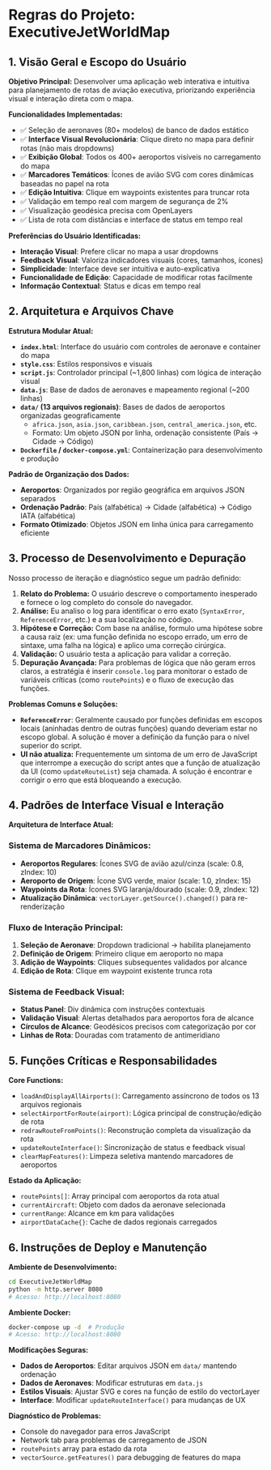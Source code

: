 # Regras do Projeto: ExecutiveJetWorldMap

## 1. Visão Geral e Escopo do Usuário

**Objetivo Principal:** Desenvolver uma aplicação web interativa e intuitiva para planejamento de rotas de aviação executiva, priorizando experiência visual e interação direta com o mapa.

**Funcionalidades Implementadas:**
- ✅ Seleção de aeronaves (80+ modelos) de banco de dados estático
- ✅ **Interface Visual Revolucionária**: Clique direto no mapa para definir rotas (não mais dropdowns)
- ✅ **Exibição Global**: Todos os 400+ aeroportos visíveis no carregamento do mapa
- ✅ **Marcadores Temáticos**: Ícones de avião SVG com cores dinâmicas baseadas no papel na rota
- ✅ **Edição Intuitiva**: Clique em waypoints existentes para truncar rota
- ✅ Validação em tempo real com margem de segurança de 2%
- ✅ Visualização geodésica precisa com OpenLayers
- ✅ Lista de rota com distâncias e interface de status em tempo real

**Preferências do Usuário Identificadas:**
- **Interação Visual**: Prefere clicar no mapa a usar dropdowns
- **Feedback Visual**: Valoriza indicadores visuais (cores, tamanhos, ícones)
- **Simplicidade**: Interface deve ser intuitiva e auto-explicativa
- **Funcionalidade de Edição**: Capacidade de modificar rotas facilmente
- **Informação Contextual**: Status e dicas em tempo real

## 2. Arquitetura e Arquivos Chave

**Estrutura Modular Atual:**

- **`index.html`**: Interface do usuário com controles de aeronave e container do mapa
- **`style.css`**: Estilos responsivos e visuais
- **`script.js`**: Controlador principal (~1,800 linhas) com lógica de interação visual
- **`data.js`**: Base de dados de aeronaves e mapeamento regional (~200 linhas)
- **`data/` (13 arquivos regionais)**: Bases de dados de aeroportos organizadas geograficamente
  - `africa.json`, `asia.json`, `caribbean.json`, `central_america.json`, etc.
  - Formato: Um objeto JSON por linha, ordenação consistente (País → Cidade → Código)
- **`Dockerfile` / `docker-compose.yml`**: Containerização para desenvolvimento e produção

**Padrão de Organização dos Dados:**
- **Aeroportos**: Organizados por região geográfica em arquivos JSON separados
- **Ordenação Padrão**: País (alfabética) → Cidade (alfabética) → Código IATA (alfabética)
- **Formato Otimizado**: Objetos JSON em linha única para carregamento eficiente

## 3. Processo de Desenvolvimento e Depuração

Nosso processo de iteração e diagnóstico segue um padrão definido:

1.  **Relato do Problema:** O usuário descreve o comportamento inesperado e fornece o log completo do console do navegador.
2.  **Análise:** Eu analiso o log para identificar o erro exato (`SyntaxError`, `ReferenceError`, etc.) e a sua localização no código.
3.  **Hipótese e Correção:** Com base na análise, formulo uma hipótese sobre a causa raiz (ex: uma função definida no escopo errado, um erro de sintaxe, uma falha na lógica) e aplico uma correção cirúrgica.
4.  **Validação:** O usuário testa a aplicação para validar a correção.
5.  **Depuração Avançada:** Para problemas de lógica que não geram erros claros, a estratégia é inserir `console.log` para monitorar o estado de variáveis críticas (como `routePoints`) e o fluxo de execução das funções.

**Problemas Comuns e Soluções:**
- **`ReferenceError`**: Geralmente causado por funções definidas em escopos locais (aninhadas dentro de outras funções) quando deveriam estar no escopo global. A solução é mover a definição da função para o nível superior do script.
- **UI não atualiza:** Frequentemente um sintoma de um erro de JavaScript que interrompe a execução do script antes que a função de atualização da UI (como `updateRouteList`) seja chamada. A solução é encontrar e corrigir o erro que está bloqueando a execução.

## 4. Padrões de Interface Visual e Interação

**Arquitetura de Interface Atual:**

### **Sistema de Marcadores Dinâmicos:**
- **Aeroportos Regulares**: Ícones SVG de avião azul/cinza (scale: 0.8, zIndex: 10)
- **Aeroporto de Origem**: Ícone SVG verde, maior (scale: 1.0, zIndex: 15)
- **Waypoints da Rota**: Ícones SVG laranja/dourado (scale: 0.9, zIndex: 12)
- **Atualização Dinâmica**: `vectorLayer.getSource().changed()` para re-renderização

### **Fluxo de Interação Principal:**
1. **Seleção de Aeronave**: Dropdown tradicional → habilita planejamento
2. **Definição de Origem**: Primeiro clique em aeroporto no mapa
3. **Adição de Waypoints**: Cliques subsequentes validados por alcance
4. **Edição de Rota**: Clique em waypoint existente trunca rota

### **Sistema de Feedback Visual:**
- **Status Panel**: Div dinâmica com instruções contextuais
- **Validação Visual**: Alertas detalhados para aeroportos fora de alcance
- **Círculos de Alcance**: Geodésicos precisos com categorização por cor
- **Linhas de Rota**: Douradas com tratamento de antimeridiano

## 5. Funções Críticas e Responsabilidades

**Core Functions:**
- `loadAndDisplayAllAirports()`: Carregamento assíncrono de todos os 13 arquivos regionais
- `selectAirportForRoute(airport)`: Lógica principal de construção/edição de rota
- `redrawRouteFromPoints()`: Reconstrução completa da visualização da rota
- `updateRouteInterface()`: Sincronização de status e feedback visual
- `clearMapFeatures()`: Limpeza seletiva mantendo marcadores de aeroportos

**Estado da Aplicação:**
- `routePoints[]`: Array principal com aeroportos da rota atual
- `currentAircraft`: Objeto com dados da aeronave selecionada
- `currentRange`: Alcance em km para validações
- `airportDataCache{}`: Cache de dados regionais carregados

## 6. Instruções de Deploy e Manutenção

**Ambiente de Desenvolvimento:**
```bash
cd ExecutiveJetWorldMap
python -m http.server 8080
# Acesso: http://localhost:8080
```

**Ambiente Docker:**
```bash
docker-compose up -d  # Produção
# Acesso: http://localhost:8080
```

**Modificações Seguras:**
- **Dados de Aeroportos**: Editar arquivos JSON em `data/` mantendo ordenação
- **Dados de Aeronaves**: Modificar estruturas em `data.js`
- **Estilos Visuais**: Ajustar SVG e cores na função de estilo do vectorLayer
- **Interface**: Modificar `updateRouteInterface()` para mudanças de UX

**Diagnóstico de Problemas:**
- Console do navegador para erros JavaScript
- Network tab para problemas de carregamento de JSON
- `routePoints` array para estado da rota
- `vectorSource.getFeatures()` para debugging de features do mapa
